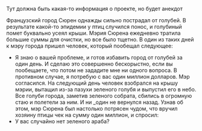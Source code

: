 Тут должна быть какая-то информация о проекте, но будет анекдот

Французский город Сюрен однажды сильно пострадал от голубей. В результате какой-то эпидемии у птиц случился понос, и голубиный помет буквально усеял крыши. Мэрия Сюрена ежедневно тратила большие суммы для очистки, но все было тщетно.
В один из таких дней к мэру города пришел человек, который пообещал следующее:
- Я знаю о вашей проблеме, и готов избавить город от голубей за один день. И сделаю это совершенно бескорыстно, если вы пообещаете, что потом не зададите мне ни одного вопроса. В противном случае, я потребую с вас один миллион долларов.
Мэр согласился. На следующий день человек взобрался на крышу мэрии, вытащил из-за пазухи зеленого голубя и выпустил его в небо.
Все голуби города, заметив зеленого собрата, сбились в огромную стаю и полетели за ним. И ни _один не вернулся назад.
Узнав об этом, мэр Сюрена был настолько потрясен чудом, что вручил хозяину птицы чек на сумму один миллион, и спросил:
- У вас случайно нет зеленого араба?
